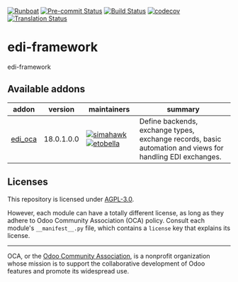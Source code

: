 
[![Runboat](https://img.shields.io/badge/runboat-Try%20me-875A7B.png)](https://runboat.odoo-community.org/builds?repo=OCA/edi-framework&target_branch=18.0)
[![Pre-commit Status](https://github.com/OCA/edi-framework/actions/workflows/pre-commit.yml/badge.svg?branch=18.0)](https://github.com/OCA/edi-framework/actions/workflows/pre-commit.yml?query=branch%3A18.0)
[![Build Status](https://github.com/OCA/edi-framework/actions/workflows/test.yml/badge.svg?branch=18.0)](https://github.com/OCA/edi-framework/actions/workflows/test.yml?query=branch%3A18.0)
[![codecov](https://codecov.io/gh/OCA/edi-framework/branch/18.0/graph/badge.svg)](https://codecov.io/gh/OCA/edi-framework)
[![Translation Status](https://translation.odoo-community.org/widgets/edi-framework-18-0/-/svg-badge.svg)](https://translation.odoo-community.org/engage/edi-framework-18-0/?utm_source=widget)

<!-- /!\ do not modify above this line -->

# edi-framework

edi-framework

<!-- /!\ do not modify below this line -->

<!-- prettier-ignore-start -->

[//]: # (addons)

Available addons
----------------
addon | version | maintainers | summary
--- | --- | --- | ---
[edi_oca](edi_oca/) | 18.0.1.0.0 | [![simahawk](https://github.com/simahawk.png?size=30px)](https://github.com/simahawk) [![etobella](https://github.com/etobella.png?size=30px)](https://github.com/etobella) | Define backends, exchange types, exchange records, basic automation and views for handling EDI exchanges.

[//]: # (end addons)

<!-- prettier-ignore-end -->

## Licenses

This repository is licensed under [AGPL-3.0](LICENSE).

However, each module can have a totally different license, as long as they adhere to Odoo Community Association (OCA)
policy. Consult each module's `__manifest__.py` file, which contains a `license` key
that explains its license.

----
OCA, or the [Odoo Community Association](http://odoo-community.org/), is a nonprofit
organization whose mission is to support the collaborative development of Odoo features
and promote its widespread use.
